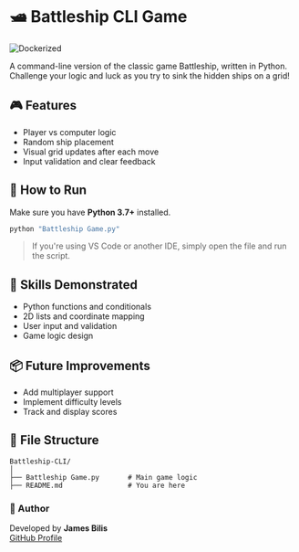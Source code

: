 # 🛥️ Battleship CLI Game
![Dockerized](https://img.shields.io/badge/docker-ready-blue)

A command-line version of the classic game Battleship, written in Python.  
Challenge your logic and luck as you try to sink the hidden ships on a grid!

## 🎮 Features

- Player vs computer logic
- Random ship placement
- Visual grid updates after each move
- Input validation and clear feedback

## 🚀 How to Run

Make sure you have **Python 3.7+** installed.

```bash
python "Battleship Game.py"
```

> If you're using VS Code or another IDE, simply open the file and run the script.

## 🧠 Skills Demonstrated

- Python functions and conditionals
- 2D lists and coordinate mapping
- User input and validation
- Game logic design

## 📦 Future Improvements

- Add multiplayer support
- Implement difficulty levels
- Track and display scores

## 📁 File Structure

```
Battleship-CLI/
│
├── Battleship Game.py       # Main game logic
├── README.md                # You are here
```

### 🔗 Author

Developed by **James Bilis**  
[GitHub Profile](https://github.com/jamesbilis)
